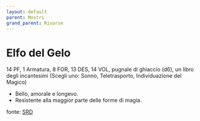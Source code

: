 ```yaml
---
layout: default
parent: Mostri
grand_parent: Risorse
---
```


# Elfo del Gelo
14 PF, 1 Armatura, 8 FOR, 13 DES, 14 VOL, pugnale di ghiaccio (d6), un libro degli incantesimi (Scegli uno: Sonno, Teletrasporto, Individuazione del Magico)
- Bello, amorale e longevo.
- Resistente alla maggior parte delle forme di magia.

fonte: [SRD](/cairn-srd#bestiario)
